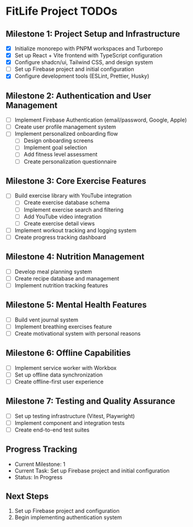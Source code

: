 # FitLife Project TODOs

## Milestone 1: Project Setup and Infrastructure
- [x] Initialize monorepo with PNPM workspaces and Turborepo
- [x] Set up React + Vite frontend with TypeScript configuration
- [x] Configure shadcn/ui, Tailwind CSS, and design system
- [ ] Set up Firebase project and initial configuration
- [x] Configure development tools (ESLint, Prettier, Husky)

## Milestone 2: Authentication and User Management
- [ ] Implement Firebase Authentication (email/password, Google, Apple)
- [ ] Create user profile management system
- [ ] Implement personalized onboarding flow
  - [ ] Design onboarding screens
  - [ ] Implement goal selection
  - [ ] Add fitness level assessment
  - [ ] Create personalization questionnaire

## Milestone 3: Core Exercise Features
- [ ] Build exercise library with YouTube integration
  - [ ] Create exercise database schema
  - [ ] Implement exercise search and filtering
  - [ ] Add YouTube video integration
  - [ ] Create exercise detail views
- [ ] Implement workout tracking and logging system
- [ ] Create progress tracking dashboard

## Milestone 4: Nutrition Management
- [ ] Develop meal planning system
- [ ] Create recipe database and management
- [ ] Implement nutrition tracking features

## Milestone 5: Mental Health Features
- [ ] Build vent journal system
- [ ] Implement breathing exercises feature
- [ ] Create motivational system with personal reasons

## Milestone 6: Offline Capabilities
- [ ] Implement service worker with Workbox
- [ ] Set up offline data synchronization
- [ ] Create offline-first user experience

## Milestone 7: Testing and Quality Assurance
- [ ] Set up testing infrastructure (Vitest, Playwright)
- [ ] Implement component and integration tests
- [ ] Create end-to-end test suites

## Progress Tracking
- Current Milestone: 1
- Current Task: Set up Firebase project and initial configuration
- Status: In Progress

## Next Steps
1. Set up Firebase project and configuration
2. Begin implementing authentication system 